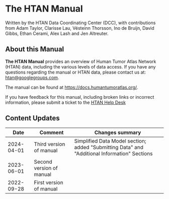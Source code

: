 # The HTAN Manual

Written by the HTAN Data Coordinating Center (DCC), with contributions from Adam Taylor, Clarisse Lau, Vésteinn Thorsson, Ino de Bruijn, David Gibbs, Ethan Cerami, Alex Lash and Jen Altreuter.

## About this Manual

**The HTAN Manual** provides an overview of Human Tumor Atlas Network (HTAN) data, including the various levels of data access. If you have any questions regarding the manual or HTAN data, please contact us at: htan@googlegroups.com.

The manual can be found at https://docs.humantumoratlas.org/.

If you have feedback for this manual, including broken links or incorrect information, please submit a ticket to the [HTAN Help Desk](https://sagebionetworks.jira.com/servicedesk/customer/portal/1)

## Content Updates

| Date       | Comment                  | Changes summary |
|------------|--------------------------|-----------------|
| 2024-04-01 | Third version of manual  | Simplified Data Model section; added "Submitting Data" and "Additional Information" Sections |
| 2023-06-01 | Second version of manual |  |
| 2022-09-28 | First version of manual  | |

